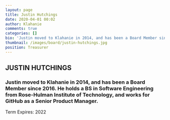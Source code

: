 ```yaml
---
layout: page
title: Justin Hutchings
date: 2020-04-01 00:02
author: Klahanie
comments: true
categories: []
bio: 'Justin moved to Klahanie in 2014, and has been a Board Member since 2016. He holds a BS in Software Engineering from Rose-Hulman Institute of Technology, and works for GitHub as a Senior Product Manager.<br>Term Expires: 2022'
thumbnail: /images/board/justin-hutchings.jpg
position: Treasurer
---
```


<h2><strong>JUSTIN HUTCHINGS</strong></h2>
<h3>Justin moved to Klahanie in 2014, and has been a Board Member since 2016. He holds a BS in Software Engineering from Rose-Hulman Institute of Technology, and works for GitHub as a Senior Product Manager.</h3>
Term Expires: 2022

